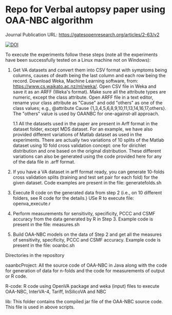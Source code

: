 
# Repo for Verbal autopsy paper using OAA-NBC algorithm

Journal Publication URL: https://gatesopenresearch.org/articles/2-63/v2

[![DOI](https://zenodo.org/badge/112383477.svg)](https://zenodo.org/badge/latestdoi/112383477)

To execute the experiments follow these steps (note all the experiments have been successfully tested on a Linux machine not on Windows):

1. Get VA datasets and convert them into CSV format with symptoms being columns, causes of death being the last column and each row being the
 record. Download Weka, Machine Learning software, from: https://www.cs.waikato.ac.nz/ml/weka/. Open CSV file in Weka and save it as an ARFF (Weka's format). Make sure all the attribute types are numeric, except the class attribute. Open ARFF file in a text editor, rename your class attribute as "Cause" and odd "others" as one of the class values; e.g., @attribute Cause {1,3,4,5,6,8,9,10,11,13,14,16,17,others}. The "others" value is used by OAANBC for one-against-all approach.

   1.1 All the datasets used in the paper are present in Arff format in the dataset folder, except MDS dataset. For an example, we have also provided different variations of Matlab dataset as used in the experiments. There are actually two variations of 10 splits of the Matlab dataset using 10 fold cross validation concept: one for dirichlet distribution and one based on the original distribution. These different variations can also be generated using the code provided here for any of the data file in .arff format.

2. If you have a VA dataset in arff format ready, you can generate 10-folds cross validation splits (training and test set pair for each fold) for the given dataset. 
   Code examples are present in the file: generatefolds.sh

3. Execute R code on the generated data from step 2 (i.e., on 10 different folders, see R code for the details.)
   USe R to execute file: openva_execute.r

4. Perform measurements for sensitivity, specificity, PCCC and CSMF accuracy from the data generated by R in Step 3.
   Example code is present in the file: measures.sh

5. Build OAA-NBC models on the data of Step 2 and get all the measures of sensitivity, specificity, PCCC and CSMF accuracy.
   Example code is present in the file: ooanbc.sh
   
  
Directories in the repository

oaanbcProject: All the source code of OAA-NBC in Java along with the code for generation of data for n-folds and the code for measurements of output or R code.

R-code: R code using OpenVA package and weka (input) files to execute OAA-NBC,  InterVA-4, Tariff, InSilicoVA and NBC 

lib: This folder contains the compiled jar file of the OAA-NBC source code. This file is used in above scripts.

   
   
